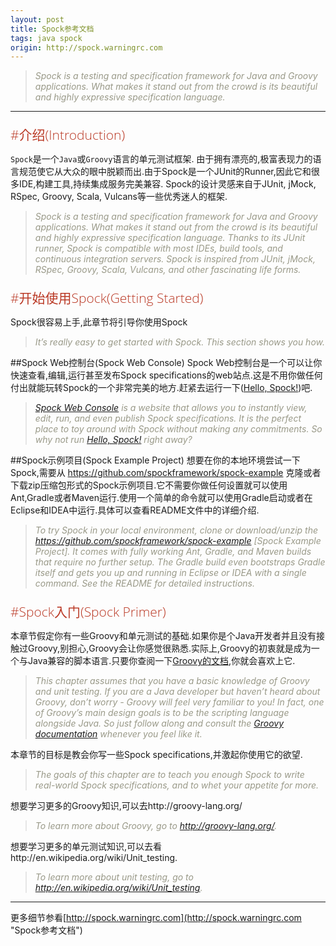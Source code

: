 ```yaml
---
layout: post
title: Spock参考文档
tags: java spock
origin: http://spock.warningrc.com
---
```

<style>
h1,h2,h3,h4{font-family: "Open Sans","DejaVu Sans",sans-serif;font-weight: 300;font-style: normal; color: #ba3925;text-rendering: optimizeLegibility; margin-top: 1em; margin-bottom: .5em;}
h1{color: rgba(0,0,0,.85);}
blockquote{color: #998;font-style: italic;}
</style>

>Spock is a testing and specification framework for Java and Groovy applications.
>What makes it stand out from the crowd is its beautiful and highly expressive specification language.

-----------------
#介绍(Introduction)
---
`Spock`是一个`Java`或`Groovy`语言的单元测试框架. 由于拥有漂亮的,极富表现力的语言规范使它从大众的眼中脱颖而出.由于Spock是一个JUnit的Runner,因此它和很多IDE,构建工具,持续集成服务完美兼容. Spock的设计灵感来自于JUnit, jMock, RSpec, Groovy, Scala, Vulcans等一些优秀迷人的框架.

>Spock is a testing and specification framework for Java and Groovy applications. What makes it stand out from the crowd is its beautiful and highly expressive specification language. Thanks to its JUnit runner, Spock is compatible with most IDEs, build tools, and continuous integration servers. Spock is inspired from JUnit, jMock, RSpec, Groovy, Scala, Vulcans, and other fascinating life forms.

#开始使用Spock(Getting Started)
---
Spock很容易上手,此章节将引导你使用Spock

>It’s really easy to get started with Spock. This section shows you how.


##Spock Web控制台(Spock Web Console)
Spock Web控制台是一个可以让你快速查看,编辑,运行甚至发布Spock specifications的web站点.这是不用你做任何付出就能玩转Spock的一个非常完美的地方.赶紧去运行一下([Hello, Spock!](http://webconsole.spockframework.org/edit/9001))吧.
>[Spock Web Console](http://webconsole.spockframework.org/) is a website that allows you to instantly view, edit, run, and even publish Spock specifications. It is the perfect place to toy around with Spock without making any commitments. So why not run [Hello, Spock!](http://webconsole.spockframework.org/edit/9001) right away?

##Spock示例项目(Spock Example Project)
想要在你的本地环境尝试一下Spock,需要从 https://github.com/spockframework/spock-example 克隆或者下载zip压缩包形式的Spock示例项目.它不需要你做任何设置就可以使用Ant,Gradle或者Maven运行.使用一个简单的命令就可以使用Gradle启动或者在Eclipse和IDEA中运行.具体可以查看README文件中的详细介绍.
>To try Spock in your local environment, clone or download/unzip the https://github.com/spockframework/spock-example [Spock Example Project]. It comes with fully working Ant, Gradle, and Maven builds that require no further setup. The Gradle build even bootstraps Gradle itself and gets you up and running in Eclipse or IDEA with a single command. See the README for detailed instructions.



#Spock入门(Spock Primer)
---
本章节假定你有一些Groovy和单元测试的基础.如果你是个Java开发者并且没有接触过Groovy,别担心,Groovy会让你感觉很熟悉.实际上,Groovy的初衷就是成为一个与Java兼容的脚本语言.只要你查阅一下[Groovy的文档](http://groovy-lang.org/documentation.html),你就会喜欢上它.
>This chapter assumes that you have a basic knowledge of Groovy and unit testing. If you are a Java developer but haven’t heard about Groovy, don’t worry - Groovy will feel very familiar to you! In fact, one of Groovy’s main design goals is to be the scripting language alongside Java. So just follow along and consult the [Groovy documentation](http://groovy-lang.org/documentation.html) whenever you feel like it.

本章节的目标是教会你写一些Spock specifications,并激起你使用它的欲望.
>The goals of this chapter are to teach you enough Spock to write real-world Spock specifications, and to whet your appetite for more.

想要学习更多的Groovy知识,可以去http://groovy-lang.org/
>To learn more about Groovy, go to http://groovy-lang.org/.

想要学习更多的单元测试知识,可以去看http://en.wikipedia.org/wiki/Unit_testing.
>To learn more about unit testing, go to http://en.wikipedia.org/wiki/Unit_testing.



----------------------

更多细节参看[http://spock.warningrc.com](http://spock.warningrc.com "Spock参考文档")